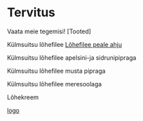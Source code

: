 # Tervitus

Vaata meie tegemisi!
[Tooted]

Külmsuitsu lõhefilee
[Lõhefilee peale ahju](https://user-images.githubusercontent.com/81916500/114322488-45168400-9b29-11eb-8bc4-720a50d26d11.jpg)


Külmsuitsu lõhefilee apelsini-ja sidrunipipraga

Külmsuitsu lõhefilee musta pipraga

Külmsuitsu lõhefilee meresoolaga

Lõhekreem



[logo](https://user-images.githubusercontent.com/81916500/114322021-b274e580-9b26-11eb-81d3-9a2424d91a0d.jpg)

